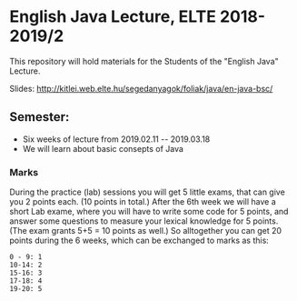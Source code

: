 # English Java Lecture, ELTE 2018-2019/2
This repository will hold materials for the Students of the "English Java" Lecture.

Slides: http://kitlei.web.elte.hu/segedanyagok/foliak/java/en-java-bsc/

## Semester:
* Six weeks of lecture from 2019.02.11 -- 2019.03.18
* We will learn about basic consepts of Java

### Marks
During the practice (lab) sessions you will get 5 little exams, that can give you 2 points each. (10 points in total.) After the 6th week we will have a short Lab exame, where you will have to write some code for 5 points, and answer some questions to measure your lexical knowledge for 5 points. (The exam grants 5+5 = 10 points as well.) So alltogether you can get 20 points during the 6 weeks, which can be exchanged to marks as this:

    0 - 9: 1
    10-14: 2
    15-16: 3
    17-18: 4
    19-20: 5
